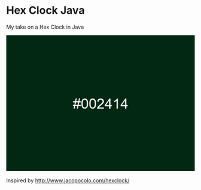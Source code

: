 # Hex Clock Java
My take on a Hex Clock in Java

![](demo.gif)

Inspired by http://www.jacopocolo.com/hexclock/
